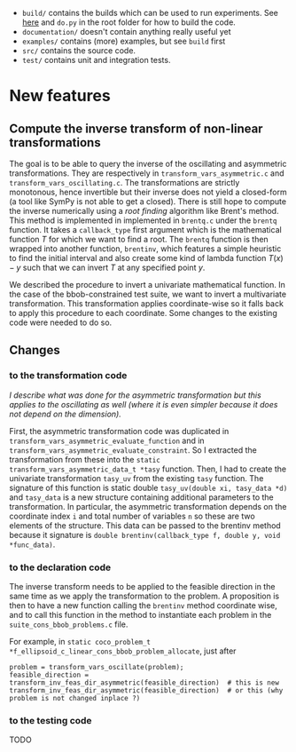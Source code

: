   - `build/` contains the builds which can be used to run experiments. 
    See [here](https://github.com/numbbo/coco/blob/master/README.md) 
    and `do.py` in the root folder for how to build the code.  
  - `documentation/` doesn't contain anything really useful yet
  - `examples/` contains (more) examples, but see `build` first
  - `src/` contains the source code.
  - `test/` contains unit and integration tests. 

# New features

## Compute the inverse transform of non-linear transformations

The goal is to be able to query the inverse of the oscillating and asymmetric transformations.
They are respectively in `transform_vars_asymmetric.c` and `transform_vars_oscillating.c`.
The transformations are strictly monotonous, hence invertible but their inverse does not yield a closed-form (a tool like SymPy is not able to get a closed).
There is still hope to compute the inverse numerically using a _root finding_ algorithm like Brent's method.
This method is implemented in implemented in `brentq.c` under the `brentq` function.
It takes a `callback_type` first argument which is the mathematical function $T$ for which we want to find a root.
The `brentq` function is then wrapped into another function, `brentinv`, which features a simple heuristic to find the initial interval and also create some kind of lambda function $T(x) - y$ such that we can invert $T$ at any specified point $y$.

We described the procedure to invert a univariate mathematical function.
In the case of the bbob-constrained test suite, we want to invert a multivariate transformation.
This transformation applies coordinate-wise so it falls back to apply this procedure to each coordinate.
Some changes to the existing code were needed to do so.

## Changes

### to the transformation code

*I describe what was done for the asymmetric transformation but this applies to the oscillating as well (where it is even simpler because it does not depend on the dimension).*

First, the asymmetric transformation code was duplicated in `transform_vars_asymmetric_evaluate_function` and in `transform_vars_asymmetric_evaluate_constraint`.
So I extracted the transformation from these into the `static transform_vars_asymmetric_data_t *tasy` function. 
Then, I had to create the univariate transformation `tasy_uv` from the existing `tasy` function.
The signature of this function is static double `tasy_uv(double xi, tasy_data *d)` and `tasy_data` is a new structure containing additional parameters to the transformation.
In particular, the asymmetric transformation depends on the coordinate index `i` and total number of variables `n` so these are two elements of the structure.
This data can be passed to the brentinv method because it signature is `double brentinv(callback_type f, double y, void *func_data)`.

### to the declaration code

The inverse transform needs to be applied to the feasible direction in the same time as we apply the transformation to the problem.
A proposition is then to have a new function calling the `brentinv` method coordinate wise, and to call this function in the method to instantiate each problem in the `suite_cons_bbob_problems.c` file.

For example, in  `static coco_problem_t *f_ellipsoid_c_linear_cons_bbob_problem_allocate`, just after

```
problem = transform_vars_oscillate(problem);
feasible_direction = transform_inv_feas_dir_asymmetric(feasible_direction)  # this is new
transform_inv_feas_dir_asymmetric(feasible_direction)  # or this (why problem is not changed inplace ?)
```

### to the testing code

TODO